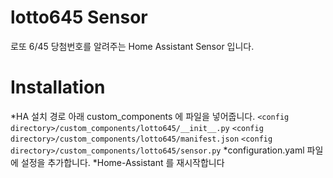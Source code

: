 # lotto645 Sensor
로또 6/45 당첨번호를 알려주는 Home Assistant Sensor 입니다.

# Installation
*HA 설치 경로 아래 custom_components 에 파일을 넣어줍니다.
  `<config directory>/custom_components/lotto645/__init__.py`
  `<config directory>/custom_components/lotto645/manifest.json`
  `<config directory>/custom_components/lotto645/sensor.py`
*configuration.yaml 파일에 설정을 추가합니다.
*Home-Assistant 를 재시작합니다
